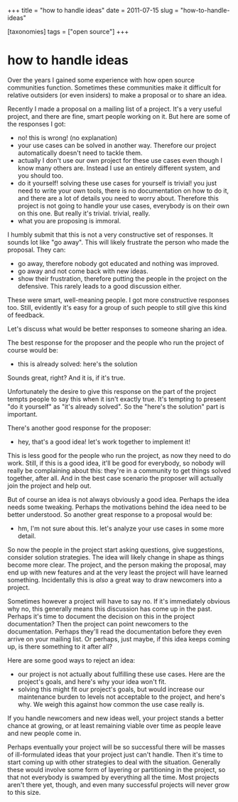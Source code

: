 +++
title = "how to handle ideas"
date = 2011-07-15
slug = "how-to-handle-ideas"

[taxonomies]
tags = ["open source"]
+++

# how to handle ideas

Over the years I gained some experience with how open source communities
function. Sometimes these communities make it difficult for relative
outsiders (or even insiders) to make a proposal or to share an idea.

Recently I made a proposal on a mailing list of a project. It's a very
useful project, and there are fine, smart people working on it. But here
are some of the responses I got:

- no! this is wrong! (no explanation)
- your use cases can be solved in another way. Therefore our project
  automatically doesn't need to tackle them.
- actually I don't use our own project for these use cases even though I
  know many others are. Instead I use an entirely different system, and
  you should too.
- do it yourself! solving these use cases for yourself is trivial! you
  just need to write your own tools, there is no documentation on how to
  do it, and there are a lot of details you need to worry about.
  Therefore this project is not going to handle your use cases,
  everybody is on their own on this one. But really it's trivial.
  trivial, really.
- what you are proposing is immoral.

I humbly submit that this is not a very constructive set of responses.
It sounds lot like "go away". This will likely frustrate the person who
made the proposal. They can:

- go away, therefore nobody got educated and nothing was improved.
- go away and not come back with new ideas.
- show their frustration, therefore putting the people in the project on
  the defensive. This rarely leads to a good discussion either.

These were smart, well-meaning people. I got more constructive responses
too. Still, evidently it's easy for a group of such people to still give
this kind of feedback.

Let's discuss what would be better responses to someone sharing an idea.

The best response for the proposer and the people who run the project of
course would be:

- this is already solved: here's the solution

Sounds great, right? And it is, if it's true.

Unfortunately the desire to give this response on the part of the
project tempts people to say this when it isn't exactly true. It's
tempting to present "do it yourself" as "it's already solved". So the
"here's the solution" part is important.

There's another good response for the proposer:

- hey, that's a good idea! let's work together to implement it!

This is less good for the people who run the project, as now they need
to do work. Still, if this is a good idea, it'll be good for everybody,
so nobody will really be complaining about this: they're in a community
to get things solved together, after all. And in the best case scenario
the proposer will actually join the project and help out.

But of course an idea is not always obviously a good idea. Perhaps the
idea needs some tweaking. Perhaps the motivations behind the idea need
to be better understood. So another great response to a proposal would
be:

- hm, I'm not sure about this. let's analyze your use cases in some more
  detail.

So now the people in the project start asking questions, give
suggestions, consider solution strategies. The idea will likely change
in shape as things become more clear. The project, and the person making
the proposal, may end up with new features and at the very least the
project will have learned something. Incidentally this is *also* a great
way to draw newcomers into a project.

Sometimes however a project will have to say no. If it's immediately
obvious why no, this generally means this discussion has come up in the
past. Perhaps it's time to document the decision on this in the project
documentation? Then the project can point newcomers to the
documentation. Perhaps they'll read the documentation before they even
arrive on your mailing list. Or perhaps, just maybe, if this idea keeps
coming up, is there something to it after all?

Here are some good ways to reject an idea:

- our project is not actually about fulfilling these use cases. Here are
  the project's goals, and here's why your idea won't fit.
- solving this might fit our project's goals, but would increase our
  maintenance burden to levels not acceptable to the project, and here's
  why. We weigh this against how common the use case really is.

If you handle newcomers and new ideas well, your project stands a better
chance at growing, or at least remaining viable over time as people
leave and new people come in.

Perhaps eventually your project will be so successful there will be
masses of ill-formulated ideas that your project just can't handle. Then
it's time to start coming up with other strategies to deal with the
situation. Generally these would involve some form of layering or
partitioning in the project, so that not everybody is swamped by
everything all the time. Most projects aren't there yet, though, and
even many successful projects will never grow to this size.
